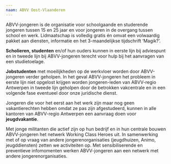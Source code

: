```yaml
---
naam: ABVV Oost-Vlaanderen
---
```

ABVV-jongeren is de organisatie voor schoolgaande en studerende jongeren tussen 15 en 25 jaar en voor jongeren in de overgang tussen school en werk. Lidmaatschap is volledig gratis én omvat een volwaardig pakket aan diensten, informatie en het 3-maandelijkse tijdschrift ‘Magik?’.

**Scholieren, studenten** en/of hun ouders kunnen in eerste lijn bij adviespunt en in tweede lijn bij ABVV-jongeren terecht voor hulp bij het aanvragen van een studietoelage.

**Jobstudenten** met moeilijkheden op de werkvloer worden door ABVV-jongeren verder geholpen. In het geval ABVV-jongeren het probleem in eerste lijn niet opgelost krijgen worden jongeren-leden van ABVV-regio Antwerpen in tweede lijn geholpen door de betrokken vakcentrale en in een volgende fase eventueel door onze juridische dienst.

Jongeren die voor het eerst aan het werk zijn maar nog geen vakantierechten hebben omdat ze pas zijn afgestudeerd, kunnen in alle kantoren van ABVV-regio Antwerpen een aanvraag doen voor **jeugdvakantie**.

Met jonge militanten die actief zijn op hun bedrijf en in hun centrale bouwen ABVV-jongeren het netwerk Working Class Heroes uit. In samenwerking met of op vraag van andere jongerenorganisaties (jeugdhuizen, Animo, jeugddiensten) zetten we activiteiten op. Met sensibiliserende en preventieve infomomenten werken ABVV-jongeren aan een netwerk met andere jongerenorganisaties. 
